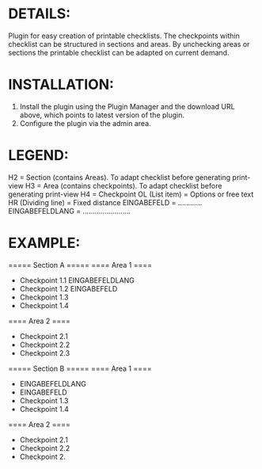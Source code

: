 DETAILS:
================================================

Plugin for easy creation of printable checklists. The checkpoints within checklist can be structured in sections and areas. By unchecking areas or sections the printable checklist can be adapted on current demand.


INSTALLATION:
================================================

1. Install the plugin using the Plugin Manager and the download URL above, which points to latest version of the plugin.
2. Configure the plugin via the admin area.


LEGEND:
================================================

H2 = Section (contains Areas). To adapt checklist before generating print-view
H3 = Area (contains checkpoints). To adapt checklist before generating print-view
H4 = Checkpoint
OL (List item) = Options or free text
HR (Dividing line) = Fixed distance
EINGABEFELD = ............
EINGABEFELDLANG = ........................


EXAMPLE:
================================================
<checkliste>

===== Section A =====
==== Area 1 ====
  - Checkpoint 1.1 EINGABEFELDLANG
  - Checkpoint 1.2  EINGABEFELD
  - Checkpoint 1.3
  - Checkpoint 1.4  

==== Area 2 ====
  - Checkpoint 2.1
  - Checkpoint 2.2
  - Checkpoint 2.3

===== Section B =====
==== Area 1 ====
  - EINGABEFELDLANG
  - EINGABEFELD
  - Checkpoint 1.3
  - Checkpoint 1.4  

==== Area 2 ====
  - Checkpoint 2.1
  - Checkpoint 2.2
  - Checkpoint 2.

</checkliste>
